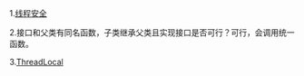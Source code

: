 1.[线程安全](https://github.com/knowledgeIsMoney/android-interveiw/blob/master/java%E5%9F%BA%E7%A1%80/%E7%BA%BF%E7%A8%8B%E5%AE%89%E5%85%A8.md)

2.接口和父类有同名函数，子类继承父类且实现接口是否可行？可行，会调用统一函数。

3.[ThreadLocal](https://github.com/knowledgeIsMoney/android-interveiw/blob/master/java%E5%9F%BA%E7%A1%80/ThreadLocal.md)

